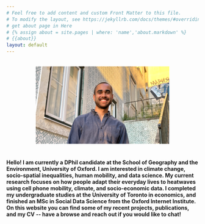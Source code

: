 ```yaml
---
# Feel free to add content and custom Front Matter to this file.
# To modify the layout, see https://jekyllrb.com/docs/themes/#overriding-theme-defaults
# get about page in Here
# {% assign about = site.pages | where: 'name','about.markdown' %}
# {{about}}
layout: default
---
```


<br/>

<div style="text-align: center;"><img src="static/prof_pic.jpg" width="350"  /></div>

<br/>

#### Hello! I am currently a DPhil candidate at the School of Geography and the Environment, University of Oxford. I am interested in climate change, socio-spatial inequalities,  human mobility, and data science. My current research focuses on how people adapt their everyday lives to heatwaves using cell phone mobility, climate, and socio-economic data. I completed my undergraduate studies at the University of Toronto in economics, and finished an MSc in Social Data Science from the Oxford Internet Institute. On this website you can find some of my recent projects, publications, and my CV -- have a browse and reach out if you would like to chat!



